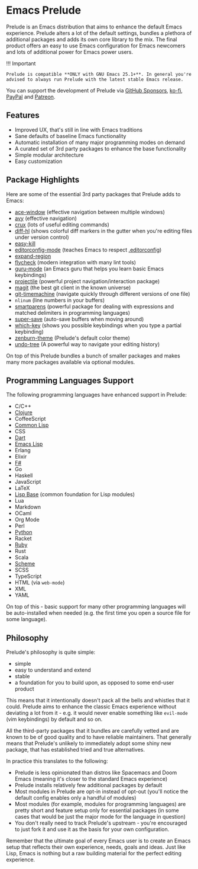 # Emacs Prelude

Prelude is an Emacs distribution that aims to enhance the default
Emacs experience.  Prelude alters a lot of the default settings,
bundles a plethora of additional packages and adds its own core
library to the mix. The final product offers an easy to use Emacs
configuration for Emacs newcomers and lots of additional power for
Emacs power users.

!!! Important

    Prelude is compatible **ONLY with GNU Emacs 25.1+**. In general you're
    advised to always run Prelude with the latest stable Emacs release.

You can support the development of Prelude via
[GitHub Sponsors](https://github.com/sponsors/bbatsov),
[ko-fi](https://www.ko-fi.com/bbatsov),
[PayPal](https://www.paypal.me/bbatsov) and
[Patreon](https://www.patreon.com/bbatsov).

## Features

* Improved UX, that's still in line with Emacs traditions
* Sane defaults of baseline Emacs functionality
* Automatic installation of many major programming modes on demand
* A curated set of 3rd party packages to enhance the base functionality
* Simple modular architecture
* Easy customization

## Package Highlights

Here are some of the essential 3rd party packages that Prelude adds to Emacs:

* [ace-window](https://github.com/abo-abo/ace-window)
  (effective navigation between multiple windows)
* [avy](https://github.com/abo-abo/avy)
  (effective navigation)
* [crux](https://github.com/bbatsov/crux)
  (lots of useful editing commands)
* [diff-hl](https://github.com/dgutov/diff-hl)
  (shows colorful diff markers in the gutter when you're editing files
  under version control)
* [easy-kill](https://github.com/leoliu/easy-kill)
* [editorconfig-mode](https://github.com/editorconfig/editorconfig-emacs)
  (teaches Emacs to respect [.editorconfig](https://editorconfig.org/))
* [expand-region](https://github.com/magnars/expand-region.el)
* [flycheck](https://www.flycheck.org/)
  (modern integration with many lint tools)
* [guru-mode](https://github.com/bbatsov/guru-mode)
  (an Emacs guru that helps you learn basic Emacs keybindings)
* [projectile](https://github.com/bbatsov/projectile)
  (powerful project navigation/interaction package)
* [magit](https://magit.vc/)
  (the best git client in the known universe)
* [git-timemachine](https://gitlab.com/pidu/git-timemachine)
  (navigate quickly through different versions of one file)
* `nlinum`
  (line numbers in your buffers)
* [smartparens](https://github.com/Fuco1/smartparens)
  (powerful package for dealing with expressions and matched
  delimiters in programming languages)
* [super-save](https://github.com/bbatsov/super-save)
  (auto-save buffers when moving around)
* [which-key](https://github.com/justbur/emacs-which-key)
  (shows you possible keybindings when you type a partial keybinding)
* [zenburn-theme](https://github.com/bbatsov/zenburn-emacs)
  (Prelude's default color theme)
* [undo-tree](https://elpa.gnu.org/packages/undo-tree.html)
  (A powerful way to navigate your editing history)

On top of this Prelude bundles a bunch of smaller packages and makes
many more packages available via optional modules.

## Programming Languages Support

The following programming languages have enhanced support in Prelude:

- C/C++
- [Clojure](modules/clojure.md)
- CoffeeScript
- [Common Lisp](modules/common_lisp.md)
- CSS
- [Dart](modules/dart.md)
- [Emacs Lisp](modules/emacs_lisp.md)
- Erlang
- Elixir
- [F#](modules/fsharp.md)
- Go
- Haskell
- JavaScript
- LaTeX
- [Lisp Base](modules/lisp.md) (common foundation for Lisp modules)
- Lua
- Markdown
- OCaml
- Org Mode
- Perl
- [Python](modules/python.md)
- Racket
- [Ruby](modules/ruby.md)
- Rust
- Scala
- [Scheme](modules/scheme.md)
- SCSS
- TypeScript
- HTML (via `web-mode`)
- XML
- YAML

On top of this - basic support for many other programming languages
will be auto-installed when needed (e.g. the first time you open a
source file for some language).

## Philosophy

Prelude's philosophy is quite simple:

* simple
* easy to understand and extend
* stable
* a foundation for you to build upon, as opposed to some end-user product

This means that it intentionally doesn't pack all the bells and
whistles that it could.  Prelude aims to enhance the classic Emacs
experience without deviating a lot from it - e.g.  it would never
enable something like `evil-mode` (vim keybindings) by default and so
on.

All the third-party packages that it bundles are carefully vetted and
are known to be of good quality and to have reliable maintainers. That
generally means that Prelude's unlikely to immediately adopt some
shiny new package, that has established tried and true alternatives.

In practice this translates to the following:

* Prelude is less opinionated than distros like Spacemacs and Doom
  Emacs (meaning it's closer to the standard Emacs experience)
* Prelude installs relatively few additional packages by default
* Most modules in Prelude are opt-in instead of opt-out (you'll notice
  the default config enables only a handful of modules)
* Most modules (for example, modules for programming languages) are
  pretty short and feature setup only for essential packages (in some
  cases that would be just the major mode for the language in
  question)
* You don't really need to track Prelude's upstream - you're
  encouraged to just fork it and use it as the basis for your own
  configuration.

Remember that the ultimate goal of every Emacs user is to create an
Emacs setup that reflects their own experience, needs, goals and
ideas. Just like Lisp, Emacs is nothing but a raw building material
for the perfect editing experience.
